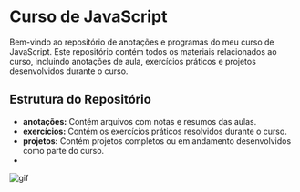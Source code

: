 # Curso de JavaScript
Bem-vindo ao repositório de anotações e programas do meu curso de JavaScript. Este repositório contém todos os materiais relacionados ao curso, incluindo anotações de aula, exercícios práticos e projetos desenvolvidos durante o curso.
## Estrutura do Repositório
- **anotações:** Contém arquivos com notas e resumos das aulas.
- **exercícios:** Contém os exercícios práticos resolvidos durante o curso.
- **projetos:** Contém projetos completos ou em andamento desenvolvidos como parte do curso.
- 
![gif](https://guiadoestudante.abril.com.br/wp-content/uploads/sites/4/2020/11/03.gif?w=800&h=600&crop=1)
